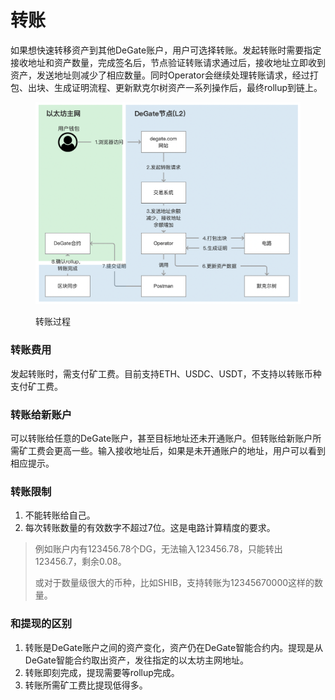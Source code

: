 # 转账

如果想快速转移资产到其他DeGate账户，用户可选择转账。发起转账时需要指定接收地址和资产数量，完成签名后，节点验证转账请求通过后，接收地址立即收到资产，发送地址则减少了相应数量。同时Operator会继续处理转账请求，经过打包、出块、生成证明流程、更新默克尔树资产一系列操作后，最终rollup到链上。

<figure><img src="../.gitbook/assets/Screen Shot 2022-10-07 at 13.09.02.png" alt=""><figcaption><p>转账过程</p></figcaption></figure>

### 转账费用

发起转账时，需支付矿工费。目前支持ETH、USDC、USDT，不支持以转账币种支付矿工费。

### 转账给新账户

可以转账给任意的DeGate账户，甚至目标地址还未开通账户。但转账给新账户所需矿工费会更高一些。输入接收地址后，如果是未开通账户的地址，用户可以看到相应提示。

### 转账限制

1. 不能转账给自己。
2. 每次转账数量的有效数字不超过7位。这是电路计算精度的要求。

> 例如账户内有123456.78个DG，无法输入123456.78，只能转出123456.7，剩余0.08。
>
> 或对于数量级很大的币种，比如SHIB，支持转账为12345670000这样的数量。

### 和提现的区别

1. 转账是DeGate账户之间的资产变化，资产仍在DeGate智能合约内。提现是从DeGate智能合约取出资产，发往指定的以太坊主网地址。
2. 转账即刻完成，提现需要等rollup完成。
3. 转账所需矿工费比提现低得多。
